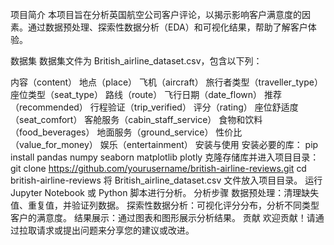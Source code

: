 项目简介
本项目旨在分析英国航空公司客户评论，以揭示影响客户满意度的因素。通过数据预处理、探索性数据分析（EDA）和可视化结果，帮助了解客户体验。

数据集
数据集文件为 British_airline_dataset.csv，包含以下列：

内容（content）
地点（place）
飞机（aircraft）
旅行者类型（traveller_type）
座位类型（seat_type）
路线（route）
飞行日期（date_flown）
推荐（recommended）
行程验证（trip_verified）
评分（rating）
座位舒适度（seat_comfort）
客舱服务（cabin_staff_service）
食物和饮料（food_beverages）
地面服务（ground_service）
性价比（value_for_money）
娱乐（entertainment）
安装与使用
安装必要的库：
pip install pandas numpy seaborn matplotlib plotly
克隆存储库并进入项目目录：
git clone https://github.com/yourusername/british-airline-reviews.git
cd british-airline-reviews
将 British_airline_dataset.csv 文件放入项目目录。
运行 Jupyter Notebook 或 Python 脚本进行分析。
分析步骤
数据预处理：清理缺失值、重复值，并验证列数据。
探索性数据分析：可视化评分分布，分析不同类型客户的满意度。
结果展示：通过图表和图形展示分析结果。
贡献
欢迎贡献！请通过拉取请求或提出问题来分享您的建议或改进。
